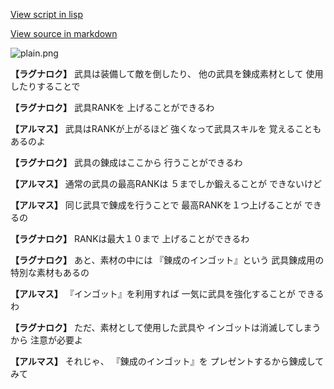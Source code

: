 [View script in lisp](../scripts/110204012.txt)

[View source in markdown](110204012.md)

![plain.png](../images/backgrounds/plain.png)

**【ラグナロク】**
武具は装備して敵を倒したり、
他の武具を錬成素材として
使用したりすることで

**【ラグナロク】**
武具RANKを
上げることができるわ

**【アルマス】**
武具はRANKが上がるほど
強くなって武具スキルを
覚えることもあるのよ

**【ラグナロク】**
武具の錬成はここから
行うことができるわ

**【アルマス】**
通常の武具の最高RANKは
５までしか鍛えることが
できないけど

**【アルマス】**
同じ武具で錬成を行うことで
最高RANKを１つ上げることが
できるの

**【ラグナロク】**
RANKは最大１０まで
上げることができるわ

**【ラグナロク】**
あと、素材の中には
『錬成のインゴット』という
武具錬成用の特別な素材もあるの

**【アルマス】**
『インゴット』を利用すれば
一気に武具を強化することが
できるわ

**【ラグナロク】**
ただ、素材として使用した武具や
インゴットは消滅してしまうから
注意が必要よ

**【アルマス】**
それじゃ、
『錬成のインゴット』を
プレゼントするから錬成してみて